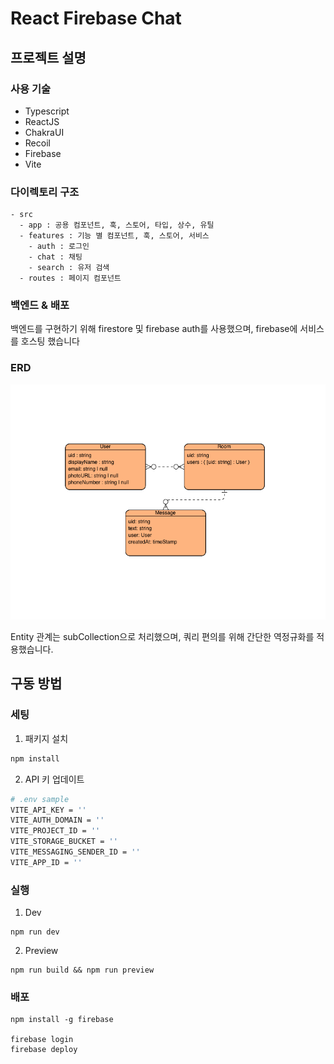 # React Firebase Chat

## 프로젝트 설명

### 사용 기술

- Typescript
- ReactJS
- ChakraUI
- Recoil
- Firebase
- Vite

### 다이렉토리 구조

```
- src
  - app : 공용 컴포넌트, 훅, 스토어, 타입, 상수, 유틸
  - features : 기능 별 컴포넌트, 훅, 스토어, 서비스
    - auth : 로그인
    - chat : 채팅
    - search : 유저 검색
  - routes : 페이지 컴포넌트
```

### 백엔드 & 배포

백엔드를 구현하기 위해 firestore 및 firebase auth를 사용했으며,
firebase에 서비스를 호스팅 했습니다

### ERD

![erd](erd.png 'erd')

Entity 관계는 subCollection으로 처리했으며, 쿼리 편의를 위해 간단한 역정규화를 적용했습니다.

## 구동 방법

### 세팅

1. 패키지 설치

```bash
npm install
```

2. API 키 업데이트

```bash
# .env sample
VITE_API_KEY = ''
VITE_AUTH_DOMAIN = ''
VITE_PROJECT_ID = ''
VITE_STORAGE_BUCKET = ''
VITE_MESSAGING_SENDER_ID = ''
VITE_APP_ID = ''
```

### 실행

1. Dev

```
npm run dev
```

2. Preview

```
npm run build && npm run preview
```

### 배포

```
npm install -g firebase

firebase login
firebase deploy
```
